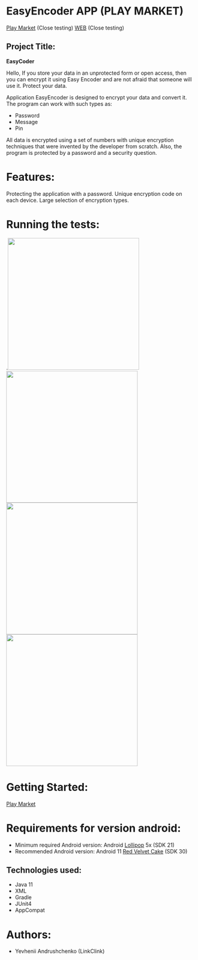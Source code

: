 # EasyEncoder APP (PLAY MARKET)
[Play Market]([https://play.google.com/store/apps/details?id=com.linkclink.easycoder&hl=ru](https://play.google.com/store/apps/details?id=com.linkclink.easycoder1)) (Close testing)
[WEB](https://play.google.com/apps/testing/com.linkclink.easycoder1) (Close testing)

## Project Title:
 **EasyCoder**
 
Hello, If you store your data in an unprotected form or open access, then you can encrypt it using Easy Encoder and are not afraid that someone will use it. Protect your data.

Application EasyEncoder is designed to encrypt your data and convert it.
The program can work with such types as:
- Password
- Message
- Pin

All data is encrypted using a set of numbers with unique encryption techniques that were invented by the developer from scratch.
Also, the program is protected by a password and a security question.

# Features:
Protecting the application with a password.
Unique encryption code on each device.
Large selection of encryption types.
 
# Running the tests:
.<img src="https://sun9-69.userapi.com/impf/D3XyPFW2hiCkuTnufRS2qvzCoyfAPd9s3h6ZAA/S_IkhLgE4Ks.jpg?size=0x0&quality=90&proxy=1&sign=be749cab106559d8883608d5e685a14e" width="350">
<img src="https://sun9-39.userapi.com/impf/Uwj1V90gXq3QXfP-OBsvmLjeZh7tTEFxHVhxIg/QQ4BiNiBLxQ.jpg?size=0x0&quality=90&proxy=1&sign=99fbee35df0ac8277c103345fc1f0dfd" width="350">
<img src="https://sun9-30.userapi.com/impf/ajA03re_LQwdio2EZclh00EDsD23Rr3DXozglA/w-mF7BsTyZY.jpg?size=0x0&quality=90&proxy=1&sign=b3e5bfea8cd37df30490323de3cd7f71" width="350">
<img src="https://sun9-29.userapi.com/impf/0EDFvGnL4UR_QYtlzJ_ydR6o9gyv5eZvAkjOhQ/YTsRqEZO_a4.jpg?size=0x0&quality=90&proxy=1&sign=4815601ea8106970d3c6196aab21c740" width="350">

# Getting Started:
[Play Market](https://play.google.com/store/apps/details?id=com.linkclink.easycoder&hl=ru)

# Requirements for version android:
- Minimum required Android version: Android [Lollipop](https://en.wikipedia.org/wiki/Android_Lollipop) 5x (SDK 21)
- Recommended Android version: Android 11 [Red Velvet Cake](https://en.wikipedia.org/wiki/Android_11) (SDK 30)

## Technologies used:
* Java 11
* XML
* Gradle
* JUnit4
* AppCompat

# Authors:
- Yevhenii Andrushchenko (LinkClink)

